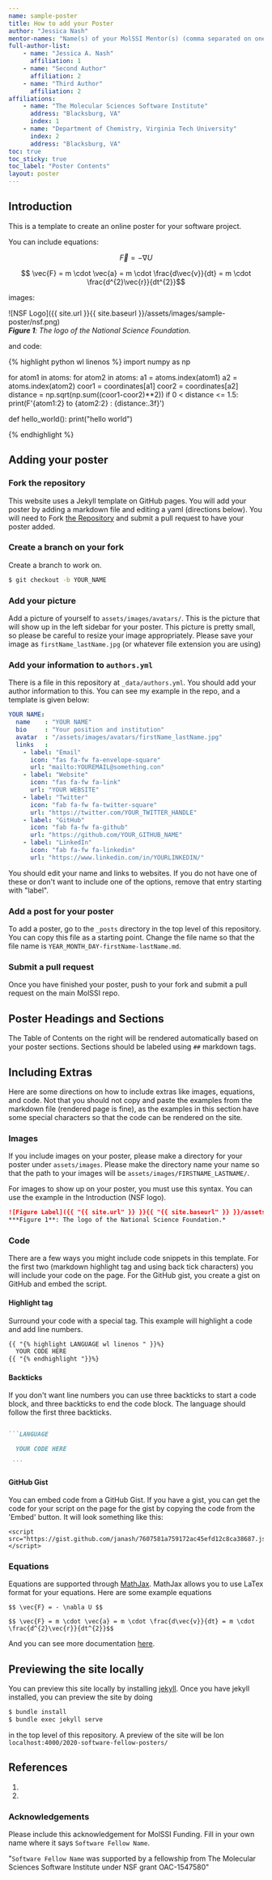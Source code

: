 ```yaml
---
name: sample-poster
title: How to add your Poster
author: "Jessica Nash"
mentor-names: "Name(s) of your MolSSI Mentor(s) (comma separated on one line)"
full-author-list:
    - name: "Jessica A. Nash"
      affiliation: 1
    - name: "Second Author"
      affiliation: 2
    - name: "Third Author"
      affiliation: 2
affiliations:
    - name: "The Molecular Sciences Software Institute"
      address: "Blacksburg, VA"
      index: 1
    - name: "Department of Chemistry, Virginia Tech University"
      index: 2
      address: "Blacksburg, VA"
toc: true
toc_sticky: true
toc_label: "Poster Contents"
layout: poster
---
```


## Introduction

This is a template to create an online poster for your software project.

You can include equations:

$$ \vec{F} = - \nabla U $$

$$ \vec{F} = m \cdot \vec{a} = m \cdot \frac{d\vec{v}}{dt} = m \cdot \frac{d^{2}\vec{r}}{dt^{2}}$$

images:

![NSF Logo]({{ site.url }}{{ site.baseurl }}/assets/images/sample-poster/nsf.png)  
***Figure 1**: The logo of the National Science Foundation.*

and code:

{% highlight python wl linenos %}
import numpy as np

for atom1 in atoms:
    for atom2 in atoms:
        a1 = atoms.index(atom1)
        a2 = atoms.index(atom2)
        coor1 = coordinates[a1]
        coor2 = coordinates[a2]
        distance = np.sqrt(np.sum((coor1-coor2)**2))
        if 0 < distance <= 1.5:
            print(F'{atom1:2} to {atom2:2} : {distance:.3f}')

def hello_world():
    print("hello world")

{% endhighlight %}

## Adding your poster

### Fork the repository

This website uses a Jekyll template on GitHub pages. You will add your poster by adding a markdown file and editing a yaml (directions below). You will need to Fork [the Repository](https://github.com/MolSSI-Education/2020-software-fellow-posters) and submit a pull request to have your poster added.

### Create a branch on your fork

Create a branch to work on.

```bash
$ git checkout -b YOUR_NAME
```

### Add your picture

Add a picture of yourself to `assets/images/avatars/`. This is the picture that will show up in the left sidebar for your poster. This picture is pretty small, so please be careful to resize your image appropriately. Please save your image as `firstName_lastName.jpg` (or whatever file extension you are using)

### Add your information to `authors.yml`

There is a file in this repository at `_data/authors.yml`. You should add your author information to this. You can see my example in the repo, and a template is given below: 

  ```yaml
YOUR NAME:
    name    : "YOUR NAME"
    bio     : "Your position and institution"
    avatar  : "/assets/images/avatars/firstName_lastName.jpg"
    links   :
      - label: "Email"
        icon: "fas fa-fw fa-envelope-square"
        url: "mailto:YOUREMAIL@something.con"
      - label: "Website"
        icon: "fas fa-fw fa-link"
        url: "YOUR WEBSITE"
      - label: "Twitter"
        icon: "fab fa-fw fa-twitter-square"
        url: "https://twitter.com/YOUR_TWITTER_HANDLE"
      - label: "GitHub"
        icon: "fab fa-fw fa-github"
        url: "https://github.com/YOUR_GITHUB_NAME"
      - label: "LinkedIn"
        icon: "fab fa-fw fa-linkedin"
        url: "https://www.linkedin.com/in/YOURLINKEDIN/"
```

You should edit your name and links to websites. If you do not have one of these or don't want to include one of the options, remove that entry starting with "label". 

### Add a post for your poster

To add a poster, go to the `_posts` directory in the top level of this repository. You can copy this file as a starting point. Change the file name so that the file name is `YEAR_MONTH_DAY-firstName-lastName.md`. 

### Submit a pull request

Once you have finished your poster, push to your fork and submit a pull request on the main MolSSI repo.

## Poster Headings and Sections

The Table of Contents on the right will be rendered automatically based on your poster sections. Sections should be labeled using `##` markdown tags.

## Including Extras

Here are some directions on how to include extras like images, equations, and code. Not that you should not copy and paste the examples from the markdown file (rendered page is fine), as the examples in this section have some special characters so that the code can be rendered on the site.

### Images

If you include images on your poster, please make a directory for your poster under `assets/images`. Please make the directory name your name so that the path to your images will be `assets/images/FIRSTNAME_LASTNAME/`.

For images to show up on your poster, you must use this syntax. You can use the example in the Introduction (NSF logo).

```markdown
![Figure Label]({{ "{{ site.url" }} }}{{ "{{ site.baseurl" }} }}/assets/images/FIRSTNAME_LASTNAME/your_image.png)  
***Figure 1**: The logo of the National Science Foundation.*
```

### Code

There are a few ways you might include code snippets in this template. For the first two (markdown highlight tag and using back tick characters) you will include your code on the page. For the GitHub gist, you create a gist on GitHub and embed the script.

#### Highlight tag

Surround your code with a special tag. This example will highlight a code and add line numbers.

```markdown
{{ "{% highlight LANGUAGE wl linenos " }}%}
  YOUR CODE HERE
{{ "{% endhighlight "}}%}

```

#### Backticks

If you don't want line numbers you can use three backticks to start a code block, and three backticks to end the code block. The language should follow the first three backticks.

````markdown

```LANGUAGE

  YOUR CODE HERE

 ``` 

````

#### GitHub Gist
You can embed code from a GitHub Gist. If you have a gist, you can get the code for your script on the page for the gist by copying the code from the 'Embed' button. It will look something like this:
```
<script src="https://gist.github.com/janash/7607581a759172ac45efd12c8ca38687.js"></script>
```

### Equations
Equations are supported through [MathJax](https://www.mathjax.org). MathJax allows you to use LaTex format for your equations. Here are some example equations

```
$$ \vec{F} = - \nabla U $$

$$ \vec{F} = m \cdot \vec{a} = m \cdot \frac{d\vec{v}}{dt} = m \cdot \frac{d^{2}\vec{r}}{dt^{2}}$$
```

And you can see more documentation [here](http://docs.mathjax.org/en/latest/basic/mathematics.html).

## Previewing the site locally

You can preview this site locally by installing [jekyll](https://jekyllrb.com). Once you have jekyll installed, you can preview the site by doing

```bash
$ bundle install
$ bundle exec jekyll serve
```

in the top level of this repository. A preview of the site will be lon `localhost:4000/2020-software-fellow-posters/`

## References
1. 
2. 

### Acknowledgements

Please include this acknowledgement for MolSSI Funding. Fill in your own name where it says `Software Fellow Name`.

"`Software Fellow Name` was supported by a fellowship from The Molecular Sciences Software Institute under NSF grant OAC-1547580"
